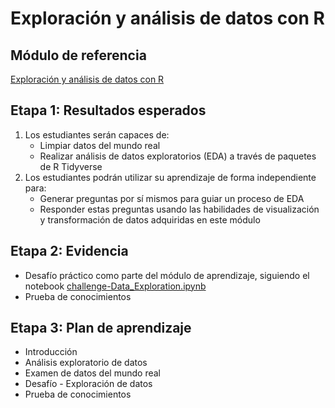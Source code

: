 # Exploración y análisis de datos con R

## Módulo de referencia
[Exploración y análisis de datos con R](https://docs.microsoft.com/es-es/learn/modules/explore-analyze-data-with-r/?WT.mc_id=academic-59300-cacaste)

## Etapa 1: Resultados esperados

1. Los estudiantes serán capaces de:
    - Limpiar datos del mundo real
    - Realizar análisis de datos exploratorios (EDA) a través de paquetes de R Tidyverse 
2. Los estudiantes podrán utilizar su aprendizaje de forma independiente para:
    - Generar preguntas por sí mismos para guiar un proceso de EDA
    - Responder estas preguntas usando las habilidades de visualización y transformación de datos adquiridas en este módulo

## Etapa 2: Evidencia
 
- Desafío práctico como parte del módulo de aprendizaje, siguiendo el notebook [challenge-Data_Exploration.ipynb](./solution/challenge-Data_Exploration.ipynb) 
- Prueba de conocimientos

## Etapa 3: Plan de aprendizaje

- Introducción 
- Análisis exploratorio de datos
- Examen de datos del mundo real
- Desafío - Exploración de datos
- Prueba de conocimientos
